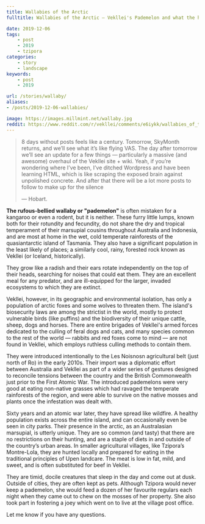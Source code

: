 ```yaml
---
title: Wallabies of the Arctic
fulltitle: Wallabies of the Arctic — Vekllei's Pademelon and what the hell it's doing there

date: 2019-12-06
tags:
    - post
    - 2019
    - tzipora
categories:
    - story
    - landscape
keywords:
    - post
    - 2019

url: /stories/wallaby/
aliases:
- /posts/2019-12-06-wallabies/

image: https://images.millmint.net/wallaby.jpg
reddit: https://www.reddit.com/r/vekllei/comments/e6iykk/wallabies_of_the_arctic_veklleis_pademelon_and/
---
```


>8 days without posts feels like a century. Tomorrow, SkyMonth returns, and we’ll see what it’s like flying VAS. The day after tomorrow we’ll see an update for a few things — particularly a massive (and awesome) overhaul of the Vekllei site + wiki. Yeah, if you’re wondering where I’ve been, I’ve ditched Wordpress and have been learning HTML, which is like scraping the exposed brain against unpolished concrete. And after that there will be a lot more posts to follow to make up for the silence
>
>— Hobart.

**The rufous-bellied wallaby or "pademelon"** is often mistaken for a kangaroo or even a rodent, but it is neither. These furry little lumps, known both for their rotundity and fecundity, do not share the dry and tropical temperament of their marsupial cousins throughout Australia and Indonesia, and are most at home in the wet, cold temperate rainforests of the quasiantarctic island of Tasmania. They also have a significant population in the least likely of places; a similarly cool, rainy, forested rock known as Vekllei (or Iceland, historically).

They grow like a radish and their ears rotate independently on the top of their heads, searching for noises that could eat them. They are an excellent meal for any predator, and are ill-equipped for the larger, invaded ecosystems to which they are extinct.

Vekllei, however, in its geographic and environmental isolation, has only a population of arctic foxes and some wolves to threaten them. The island's biosecurity laws are among the strictist in the world, mostly to protect vulnerable birds (like puffins) and the biodiversity of their unique cattle, sheep, dogs and horses. There are entire brigades of Vekllei's armed forces dedicated to the culling of feral dogs and cats, and many species common to the rest of the world — rabbits and red foxes come to mind — are not found in Vekllei, which employs ruthless culling methods to contain them.

They were introduced intentionally to the Les Noisnosn agricultural belt (just north of Ro) in the early 2010s. Their import was a diplomatic effort between Australia and Vekllei as part of a wider series of gestures designed to reconcile tensions between the country and the British Commonwealth just prior to the First Atomic War. The introduced pademelons were very good at eating non-native grasses which had ravaged the temperate rainforests of the region, and were able to survive on the native mosses and plants once the infestation was dealt with.

Sixty years and an atomic war later, they have spread like wildfire. A healthy population exists across the entire island, and can occasionally even be seen in city parks. Their presence in the arctic, as an Australasian marsupial, is utterly unique. They are so common (and tasty) that there are no restrictions on their hunting, and are a staple of diets in and outside of the country’s urban areas. In smaller agricultural villages, like Tzipora’s Montre-Lola, they are hunted locally and prepared for eating in the traditional principles of Upen landcare. The meat is low in fat, mild, and sweet, and is often substituted for beef in Vekllei.

They are timid, docile creatures that sleep in the day and come out at dusk. Outside of cities, they are often kept as pets. Although Tzipora would never keep a pademelon, she would feed a dozen of her favourite regulars each night when they came out to chew on the mosses of her property. She also took part in fostering a joey which went on to live at the village post office.

Let me know if you have any questions.
